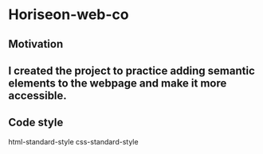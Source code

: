 # Horiseon-web-co

## Motivation 
I created the project to practice adding semantic elements to the webpage and make it more accessible.
--
## Code style
html-standard-style
css-standard-style
 
 






